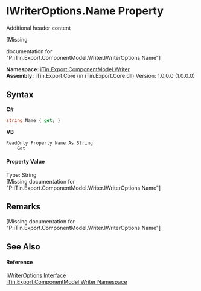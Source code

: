 # IWriterOptions.Name Property 
Additional header content 

\[Missing <summary> documentation for "P:iTin.Export.ComponentModel.Writer.IWriterOptions.Name"\]

**Namespace:**&nbsp;<a href="37973b78-6b66-1218-9d7d-14680ab2aeda">iTin.Export.ComponentModel.Writer</a><br />**Assembly:**&nbsp;iTin.Export.Core (in iTin.Export.Core.dll) Version: 1.0.0.0 (1.0.0.0)

## Syntax

**C#**<br />
``` C#
string Name { get; }
```

**VB**<br />
``` VB
ReadOnly Property Name As String
	Get
```


#### Property Value
Type: String<br />\[Missing <value> documentation for "P:iTin.Export.ComponentModel.Writer.IWriterOptions.Name"\]

## Remarks
\[Missing <remarks> documentation for "P:iTin.Export.ComponentModel.Writer.IWriterOptions.Name"\]

## See Also


#### Reference
<a href="7dc19c86-bbb3-e4b8-ec21-c39d72810221">IWriterOptions Interface</a><br /><a href="37973b78-6b66-1218-9d7d-14680ab2aeda">iTin.Export.ComponentModel.Writer Namespace</a><br />